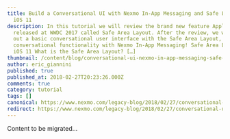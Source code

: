 ```yaml
---
title: Build a Conversational UI with Nexmo In-App Messaging and Safe Layout for
  iOS 11
description: In this tutorial we will review the brand new feature Apple
  released at WWDC 2017 called Safe Area Layout. After the review, we will lay
  out a basic conversational user interface with the Safe Area Layout, adding
  conversational functionality with Nexmo In-App Messaging! Safe Area Layout for
  iOS 11 What is the Safe Area Layout? […]
thumbnail: /content/blog/conversational-ui-nexmo-in-app-messaging-safe-layout-ios-11-dr/In-App-Blog-2.png
author: eric_giannini
published: true
published_at: 2018-02-27T20:23:26.000Z
comments: true
category: tutorial
tags: []
canonical: https://www.nexmo.com/legacy-blog/2018/02/27/conversational-ui-nexmo-in-app-messaging-safe-layout-ios-11-dr
redirect: https://www.nexmo.com/legacy-blog/2018/02/27/conversational-ui-nexmo-in-app-messaging-safe-layout-ios-11-dr
---
```


Content to be migrated...
